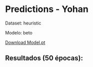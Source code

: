 # Predictions - Yohan

Dataset: heuristic

Modelo: beto

[Download Model.pt]()


## Resultados (50 épocas):
